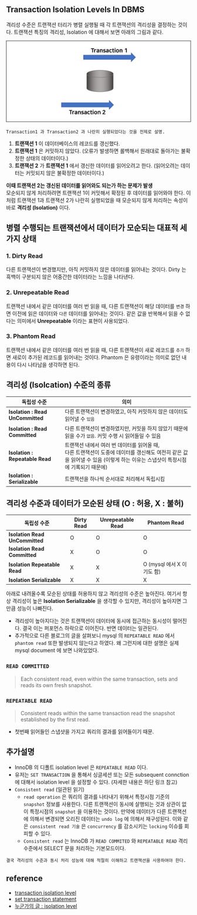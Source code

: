 ## Transaction Isolation Levels In DBMS
격리성 수준은 트랜잭션 터리가 병렬 실행될 때 각 트랜잭션의 격리성을 결정하는 것이다. 트랜잭션 특징의 
격리성, Isolation 에 대해서 보면 아래의 그림과 같다.

![alt Isolation Levels](https://github.com/pasudo123/SoftwareZeroToALL/blob/master/Image/Isolation_Levels%20Image.png)
```
Transaction1 과 Transaction2 과 나란히 실행되었다는 것을 전제로 설명.
```
1.  __트랜잭션 1__ 이 데이터베이스의 레코드를 갱신했다.
2.  __트랜잭션 1__ 은 커밋하지 않았다. (오류가 발생하면 롤백해서 원래대로 돌아가는 불확정한 상태의 데이터이다.)
3.  __트랜잭션 2__ 가 __트랜잭션 1__ 에서 갱신한 데이터를 읽어오려고 한다. (읽어오려는 데이터는 커밋되지 않은 불확정한 데이터이다.)

__이때 트랜잭션 2는 갱신된 데이터를 읽어와도 되는가 하는 문제가 발생__   
모순되지 않게 처리하려면 트랜잭션 1이 커밋해서 확정된 후 데이터를 읽어와야 한다. 이처럼 트랜잭션 1과 트랜잭션 2가 나란히 실행되었을 때 모순되지 않게 처리하는 속성이 바로 __격리성 (Isolation)__ 이다.

## 병렬 수행되는 트랜잭션에서 데이터가 모순되는 대표적 세가지 상태
### __1.  Dirty Read__<BR />
다른 트랜잭션이 변경했지만, 아직 커밋하지 않은 데이터를 읽어내는 것이다. Dirty 는 흑백이 구분되지 않은 어중간한 데이터라는 느낌을 나타낸다.


### __2.  Unrepeatable Read__<BR />
트랜잭션 내에서 같은 데이터를 여러 번 읽을 때, 다른 트랜잭션이 해당 데이터를 `변경` 하면 이전에 읽은 데이터와 `다른` 데이터를 읽어내는 것이다. 같은 값을 반복해서 읽을 수 없다는 의미에서 __Unrepeatable__ 이라는 표현이 사용되었다.

### __3.  Phantom Read__<BR />
트랜잭션 내에서 같은 데이터를 여러 번 읽을 때, 다른 트랜잭션이 새로 레코드를 `추가` 하면 새로이 추가된 레코드를 읽어내는 것이다. Phantom 은 유령이라는 의미로 없던 내용이 다시 나타남을 생각하면 된다.


## 격리성 (Isolcation) 수준의 종류
|                  독립성 수준                     |           의미            |
|------------------------------------------------|--------------------------|
| __Isolation : Read UnCommitted__ |다른 트랜잭션이 변경하였고, 아직 커밋하지 않은 데이터도 읽어낼 수 `있음`|
| __Isolation : Read Committed__ |다른 트랜잭션이 변경하였지만, 커밋을 하지 않았기 때문에 읽을 수가 `없음`. 커밋 수행 시 읽어들일 수 있음|
| __Isolation : Repeatable Read__ |트랜잭션 내에서 여러 번 데이터를 읽어올 때, <BR /> 다른 트랜잭션이 도중에 데이터를 갱신해도 여전히 같은 값을 읽어낼 수 있음 (이렇게 하는 이유는 스냅샷이 특정시점에 기록되기 때문에) |
| __Isolation : Serializable__ |트랜잭션을 하나씩 순서대로 처리해서 독립시킴|

## 격리성 수준과 데이터가 모순된 상태 (O : 허용, X : 불허)
|           독립성 수준          |   Dirty Read   |    Unrepeatable Read     |    Phantom Read    |
|------------------------------|------|------|------|
| __Isolation Read UnCommitted__ | O | O | O |
| __Isolation Read Committed__ | X | O | O |
| __Isolation Repeatable Read__ | X | X | O (mysql 에서 X 이기도 함) |
| __Isolation Serializable__ | X | X | X |
   
아래로 내려올수록 모순된 상태를 허용하지 않고 격리성의 수준은 높아진다. 여기서 항상 격리성이 높은 __Isolation Serializable__ 을 생각할 수 있지만, 격리성이 높아지면 그만큼 성능이 나빠진다. 
* 격리성이 높아지다는 것은 트랜잭션이 데이터에 동시에 접근하는 동시성이 떨어진다. 결국 이는 퍼포먼스 하락으로 이어진다. 반면 데이터는 일관된다.
* 추가적으로 다른 블로그의 글을 살펴보니 mysql 의 `REPEATABLE READ` 에서 `phantom read` 또한 발생되지 않는다고 하였다. 왜 그런지에 대한 설명은 실제 mysql document 에 보면 나와있었다.

### `READ COMMITTED` 
> Each consistent read, even within the same transaction, sets and reads its own fresh snapshot.

### `REPEATABLE READ` 
> Consistent reads within the same transaction read the snapshot established by the first read.
* 첫번째 읽어들인 스냅샷을 가지고 쿼리의 결과를 읽어들이기 때문.


## 추가설명
* InnoDB 의 디폴트 isolation level 은 `REPEATABLE READ` 이다.
* 유저는 `SET TRANSACTION` 을 통해서 싱글세션 또는 모든 subsequent connction 에 대해서 isolation level 을 설정할 수 있다. (자세한 내용은 하단 링크 참고)
* `Consistent read` (일관된 읽기)
    * `read operation` 은  쿼리의 결과를 나타내기 위해서 특정시점 기준의 `snapshot` 정보를 사용한다. 다른 트랜잭션이 동시에 살행되는 것과 상관이 없이 특정시점의 `snapshot` 을 이용하는 것이다. 만약에 데이터가 다른 트랜잭션에 의해서 변경되면 오리진 데이터는 `undo log` 에 의해서 재구성된다. 이와 같은 `consistent read 기술` 은 `concurrency` 를 감소시키는 `locking` 이슈를 회피할 수 있다.
    * `Consistent read` 는 InnoDB 가 `READ COMMITED` 와 `REPEATABLE READ` 격리수준에서 SELECT 문을 처리하는 기본모드이다.



```
결국 격리성의 수준과 동시 처리 성능에 대해 적절히 이해하고 트랜잭션을 사용하여야 한다.
```

## reference
* [transaction isolation level](https://dev.mysql.com/doc/refman/8.0/en/innodb-transaction-isolation-levels.html)
* [set transaction statement](https://dev.mysql.com/doc/refman/8.0/en/set-transaction.html#set-transaction-access-mode)
* [누군가의 글 : isolation level](https://jupiny.com/2018/11/30/mysql-transaction-isolation-levels/)